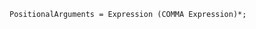 <!-- This file is generated automatically by infrastructure scripts. Please don't edit by hand. -->

```{ .ebnf .slang-ebnf #PositionalArguments }
PositionalArguments = Expression (COMMA Expression)*;
```
